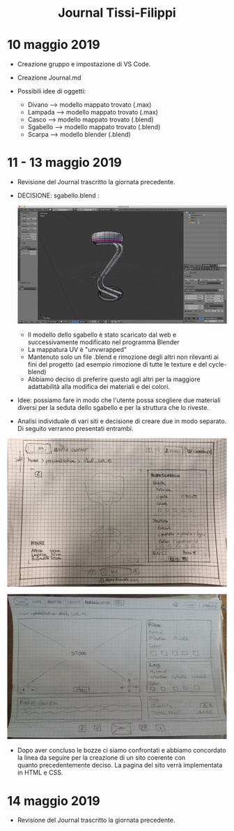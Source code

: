 <center> <h1>Journal Tissi-Filippi</h1> </center>

# 10 maggio 2019

* Creazione gruppo e impostazione di VS Code.

* Creazione Journal.md

* Possibili idee di oggetti:
    - Divano --> modello mappato trovato (.max)
    - Lampada --> modello mappato trovato (.max)
    - Casco --> modello mappato trovato (.blend)
    - Sgabello --> modello mappato trovato (.blend)
    - Scarpa --> modello blender (.blend)

# 11 - 13 maggio 2019

 * Revisione del Journal trascritto la giornata precedente.

 * DECISIONE: sgabello.blend :

   ![](JrnImages/model_stool.jpg)

   - Il modello dello sgabello è stato scaricato dal web e successivamente modificato nel programma Blender 
   - La mappatura UV è "unvwrapped"
   - Mantenuto solo un file .blend e rimozione degli altri non rilevanti ai fini del progetto (ad esempio rimozione di tutte le texture e   del cycle-blend)
   - Abbiamo deciso di preferire questo agli altri per la maggiore adattabilità alla modifica dei materiali e dei colori.

 * Idee: possiamo fare in modo che l'utente possa scegliere due materiali diversi per la seduta dello sgabello e per la struttura che lo    riveste.

 * Analisi individuale di vari siti e decisione di creare due in modo separato. Di seguito verranno presentati entrambi.

  ![](JrnImages/sito1.jpg)
 
  ![](JrnImages/sito2.jpg)

* Dopo aver concluso le bozze ci siamo confrontati e abbiamo concordato la linea da seguire per la creazione di un sito coerente con   
  quanto precedentemente deciso. La pagina del sito verrà implementata in HTML e CSS.

 # 14 maggio 2019

 * Revisione del Journal trascritto la giornata precedente.